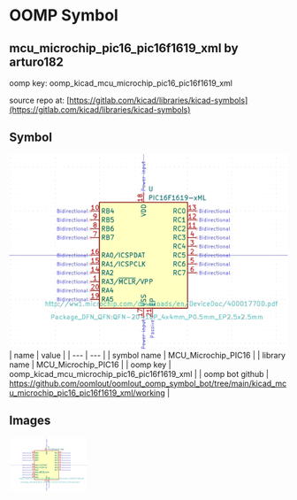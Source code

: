 # OOMP Symbol  
## mcu_microchip_pic16_pic16f1619_xml  by arturo182  
  
oomp key: oomp_kicad_mcu_microchip_pic16_pic16f1619_xml  
  
source repo at: [https://gitlab.com/kicad/libraries/kicad-symbols](https://gitlab.com/kicad/libraries/kicad-symbols)  
## Symbol  
  
[![working.png](working_600.png)](working.png)  
| name | value | 
| --- | --- | 
| symbol name | MCU_Microchip_PIC16 | 
| library name | MCU_Microchip_PIC16 | 
| oomp key | oomp_kicad_mcu_microchip_pic16_pic16f1619_xml | 
| oomp bot github | https://github.com/oomlout/oomlout_oomp_symbol_bot/tree/main/kicad_mcu_microchip_pic16_pic16f1619_xml/working | 
## Images  
  
[![working.png](working_140.png)](working.png)  
